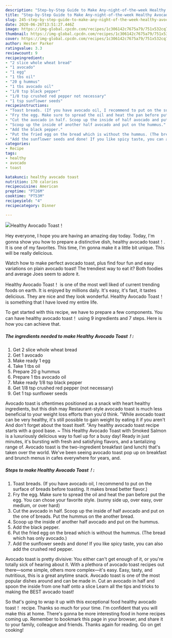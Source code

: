 ```yaml
---
description: "Step-by-Step Guide to Make Any-night-of-the-week Healthy Avocado Toast！"
title: "Step-by-Step Guide to Make Any-night-of-the-week Healthy Avocado Toast！"
slug: 245-step-by-step-guide-to-make-any-night-of-the-week-healthy-avocado-toast
date: 2020-06-26T13:51:27.446Z
image: https://img-global.cpcdn.com/recipes/1c306142c7675a79/751x532cq70/healthy-avocado-toast-recipe-main-photo.jpg
thumbnail: https://img-global.cpcdn.com/recipes/1c306142c7675a79/751x532cq70/healthy-avocado-toast-recipe-main-photo.jpg
cover: https://img-global.cpcdn.com/recipes/1c306142c7675a79/751x532cq70/healthy-avocado-toast-recipe-main-photo.jpg
author: Hester Parker
ratingvalue: 3.3
reviewcount: 9
recipeingredient:
- "2 slice whole wheat bread"
- "1 avocado"
- "1 egg"
- "1 tbs oil"
- "20 g hummus"
- "1 tbs avocado oil"
- "1/8 tsp black pepper"
- "1/8 tsp crushed red pepper not necessary"
- "1 tsp sunflower seeds"
recipeinstructions:
- "Toast breads. (If you have avocado oil, I recommend to put on the surface of breads before toasting. It makes bread better flavor.)"
- "Fry the egg. Make sure to spread the oil and heat the pan before put the egg. You can chose your favorite style. (sunny side up, over easy, over medium, or over hard)"
- "Cut the avocado in half. Scoop up the inside of half avocado and put on the one of breads. Put the hummus on the another bread."
- "Scoop up the inside of another half avocado and put on the hummus."
- "Add the black pepper."
- "Put the fried egg on the bread which is without the hummus. (The bread which has only avocado.)"
- "Add the sunflower seeds and done! If you like spicy taste, you can also add the crushed red pepper."
categories:
- Recipe
tags:
- healthy
- avocado
- toast

katakunci: healthy avocado toast 
nutrition: 170 calories
recipecuisine: American
preptime: "PT26M"
cooktime: "PT53M"
recipeyield: "4"
recipecategory: Dinner

---
```



![Healthy Avocado Toast！](https://img-global.cpcdn.com/recipes/1c306142c7675a79/751x532cq70/healthy-avocado-toast-recipe-main-photo.jpg)

Hey everyone, I hope you are having an amazing day today. Today, I'm gonna show you how to prepare a distinctive dish, healthy avocado toast！. It is one of my favorites. This time, I'm gonna make it a little bit unique. This will be really delicious.

Watch how to make perfect avocado toast, plus find four fun and easy variations on plain avocado toast! The trendiest way to eat it? Both foodies and average Joes seem to adore it.

Healthy Avocado Toast！ is one of the most well liked of current trending foods on earth. It is enjoyed by millions daily. It's easy, it's fast, it tastes delicious. They are nice and they look wonderful. Healthy Avocado Toast！ is something that I have loved my entire life.


To get started with this recipe, we have to prepare a few components. You can have healthy avocado toast！ using 9 ingredients and 7 steps. Here is how you can achieve that.

<!--inarticleads1-->

##### The ingredients needed to make Healthy Avocado Toast！:

1. Get 2 slice whole wheat bread
1. Get 1 avocado
1. Make ready 1 egg
1. Take 1 tbs oil
1. Prepare 20 g hummus
1. Prepare 1 tbs avocado oil
1. Make ready 1/8 tsp black pepper
1. Get 1/8 tsp crushed red pepper (not necessary)
1. Get 1 tsp sunflower seeds


Avocado toast is oftentimes positioned as a snack with heart healthy ingredients, but this dish may Restaurant-style avocado toast is much less beneficial to your weight loss efforts than you&#39;d think. &#34;While avocado toast can be very healthy, it&#39;s still possible to gain weight by eating it if you aren&#39;t And don&#39;t forget about the toast itself. &#34;Any healthy avocado toast recipe starts with a good base. ~ This Healthy Avocado Toast with Smoked Salmon is a luxuriously delicious way to fuel up for a busy day! Ready in just minutes, it&#39;s bursting with fresh and satisfying flavors, and a tantalizing range of. Avocado toast is the two-ingredient breakfast (and lunch) that&#39;s taken over the world. We&#39;ve been seeing avocado toast pop up on breakfast and brunch menus in cafes everywhere for years, and. 

<!--inarticleads2-->

##### Steps to make Healthy Avocado Toast！:

1. Toast breads. (If you have avocado oil, I recommend to put on the surface of breads before toasting. It makes bread better flavor.)
1. Fry the egg. Make sure to spread the oil and heat the pan before put the egg. You can chose your favorite style. (sunny side up, over easy, over medium, or over hard)
1. Cut the avocado in half. Scoop up the inside of half avocado and put on the one of breads. Put the hummus on the another bread.
1. Scoop up the inside of another half avocado and put on the hummus.
1. Add the black pepper.
1. Put the fried egg on the bread which is without the hummus. (The bread which has only avocado.)
1. Add the sunflower seeds and done! If you like spicy taste, you can also add the crushed red pepper.


Avocado toast is pretty divisive: You either can&#39;t get enough of it, or you&#39;re totally sick of hearing about it. With a plethora of avocado toast recipes out there—some simple, others more complex—it&#39;s easy. Easy, tasty, and nutritious, this is a great anytime snack. Avocado toast is one of the most popular dishes around and can be made in. Cut an avocado in half and spoon the inside from one half onto a slice Learn all the tips and tricks to making the BEST avocado toast! 

So that's going to wrap it up with this exceptional food healthy avocado toast！ recipe. Thanks so much for your time. I'm confident that you will make this at home. There's gonna be more interesting food in home recipes coming up. Remember to bookmark this page in your browser, and share it to your family, colleague and friends. Thanks again for reading. Go on get cooking!
